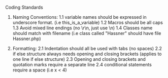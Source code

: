 Coding Standards

1. Naming Conventions:
    1.1 variable names should be expressed in underscore format. (i.e this_is_a_variable)
    1.2 Macros should be all caps
    1.3 Avoid mixed line endings (no \r\n, just use \n)
    1.4 Classes name should match with filename (i.e class called "Hassner" should have file Hassner.php)

2. Formatting:
    2.1 Indentation should all be used with tabs (no spaces)
    2.2 if else structure always needs opening and closing brackets (applies to one line if else structure)
    2.3 Opening and closing brackets and quotation marks require a separate line
    2.4 conditional statements require a space (i.e x < 4)